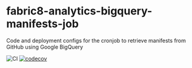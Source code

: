 # fabric8-analytics-bigquery-manifests-job
Code and deployment configs for the cronjob to retrieve manifests from GitHub using Google BigQuery

![CI](https://github.com/fabric8-analytics/fabric8-analytics-bigquery-manifests-job/workflows/CI/badge.svg?branch=master)
[![codecov](https://codecov.io/gh/fabric8-analytics/fabric8-analytics-bigquery-manifests-job/branch/master/graph/badge.svg?token=qi833miGbI)](https://codecov.io/gh/fabric8-analytics/fabric8-analytics-bigquery-manifests-job)

